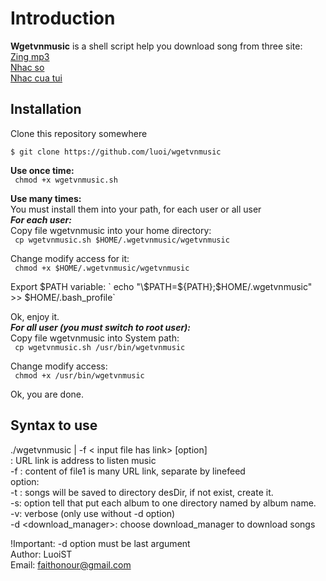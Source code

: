 # Introduction

**Wgetvnmusic** is a shell script help you download song from three site:  
[Zing mp3][mp3Zing]  
[Nhac so][nhacSo]  
[Nhac cua tui][nhacCuaTui]  

[mp3Zing]: http://mp3.zing.vn
[nhacso]: http://nhacso.net
[nhacCuaTui]: http://nhaccuatui.com

## Installation
Clone this repository somewhere  

    $ git clone https://github.com/luoi/wgetvnmusic  

**Use once time:**  
` chmod +x wgetvnmusic.sh`  

**Use many times:**  
You must install them into your path, for each user or all user  
***For each user:***  
Copy file wgetvnmusic into your home directory:  
` cp wgetvnmusic.sh $HOME/.wgetvnmusic/wgetvnmusic`  

Change modify access for it:  
` chmod +x $HOME/.wgetvnmusic/wgetvnmusic`  

Export $PATH variable:  
` echo "\$PATH=${PATH};$HOME/.wgetvnmusic" >> $HOME/.bash_profile`  

Ok, enjoy it.  
***For all user (you must switch to root user):***  
Copy file wgetvnmusic into System path:  
` cp wgetvnmusic.sh /usr/bin/wgetvnmusic`  

Change modify access:  
` chmod +x /usr/bin/wgetvnmusic`  

Ok, you are done.  
  
## Syntax to use  
./wgetvnmusic <URL link> | -f < input file has link> [option]  
: URL link is address to listen music  
-f <file1>: content of file1 is many URL link, separate by linefeed  
option:  
-t <desDir>: songs will be saved to directory desDir, if not exist, create it.  
-s: option tell that put each album to one directory named by album name.  
-v: verbose (only use without -d option)  
-d <download_manager>: choose download_manager to download songs  
  
!Important: -d option must be last argument  
Author: LuoiST  
Email: faithonour@gmail.com  
